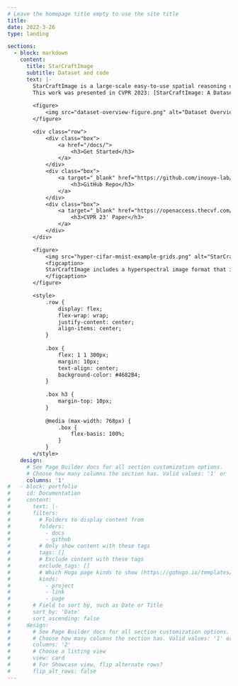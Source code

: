 ```yaml
---
# Leave the homepage title empty to use the site title
title:
date: 2022-3-26
type: landing

sections:
  - block: markdown
    content:
      title: StarCraftImage
      subtitle: Dataset and code 
      text: |-
        StarCraftImage is a large-scale easy-to-use spatial reasoning dataset that includes 3.6 million images that summarize 10-second windows of human-played matches from the StarCraft II video game.
        This work was presented in CVPR 2023: [StarCraftImage: A Dataset For Prototyping Spatial Reasoning Methods For Multi-Agent Environments](https://openaccess.thecvf.com/content/CVPR2023/html/Kulinski_StarCraftImage_A_Dataset_for_Prototyping_Spatial_Reasoning_Methods_for_Multi-Agent_CVPR_2023_paper.html)
        
        <figure>
            <img src="dataset-overview-figure.png" alt="Dataset Overview Figure">
        </figure>

        <div class="row">
            <div class="box">
                <a href="/docs/">
                    <h3>Get Started</h3>
                </a>
            </div>
            <div class="box">
                <a target="_blank" href="https://github.com/inouye-lab/starcraftimage">
                    <h3>GitHub Repo</h3>
                </a>
            </div>
            <div class="box">
                <a target="_blank" href="https://openaccess.thecvf.com/content/CVPR2023/papers/Kulinski_StarCraftImage_A_Dataset_for_Prototyping_Spatial_Reasoning_Methods_for_Multi-Agent_CVPR_2023_paper.pdf">
                    <h3>CVPR 23' Paper</h3>
                </a>
            </div>
        </div>

        <figure>
            <img src="hyper-cifar-mnist-example-grids.png" alt="StarCraftImage Additional Examples">
            <figcaption>
            StarCraftImage includes a hyperspectral image format that includes all information at a resolution of 64 x 64 (left), an RGB format that matches CIFAR10 at a resolution of 32 x 32 (middle) and a grayscale format that matches MNIST at a resolution of 28 x 28.
            </figcaption>
        </figure>

        <style>
            .row {
                display: flex;
                flex-wrap: wrap;
                justify-content: center;
                align-items: center;
            }
            
            .box {
                flex: 1 1 300px;
                margin: 10px;
                text-align: center;
                background-color: #4682B4;
            }
            
            .box h3 {
                margin-top: 10px;
            }
            
            @media (max-width: 768px) {
                .box {
                    flex-basis: 100%;
                }
            }
        </style>
    design:
      # See Page Builder docs for all section customization options.
      # Choose how many columns the section has. Valid values: '1' or '2'.
      columns: '1'
#   - block: portfolio
#     id: Documentation
#     content:
#       text: |-
#       filters:
#         # Folders to display content from
#         folders:
#           - docs
#           - github
#         # Only show content with these tags
#         tags: []
#         # Exclude content with these tags
#         exclude_tags: []
#         # Which Hugo page kinds to show (https://gohugo.io/templates/section-templates/#page-kinds)
#         kinds:
#           - project
#           - link
#           - page
#       # Field to sort by, such as Date or Title
#       sort_by: 'Date'
#       sort_ascending: false
#     design:
#       # See Page Builder docs for all section customization options.
#       # Choose how many columns the section has. Valid values: '1' or '2'.
#       columns: '2'
#       # Choose a listing view
#       view: card
#       # For Showcase view, flip alternate rows?
#       flip_alt_rows: false
---
```

